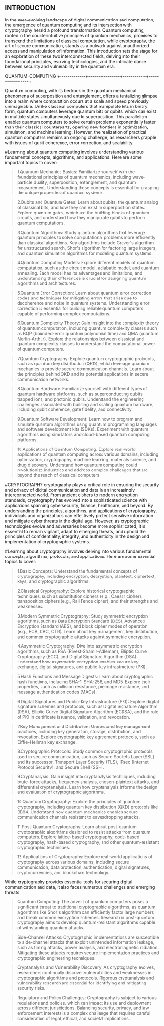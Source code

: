 INTRODUCTION
----------------------------------------------------------------------------------

In the ever-evolving landscape of digital communication and computation, the emergence of quantum computing and its intersection with cryptography herald a profound transformation. 
Quantum computing, rooted in the counterintuitive principles of quantum mechanics, promises to transcend the limitations of classical computation, while cryptography, the art of secure communication,
stands as a bulwark against unauthorized access and manipulation of information. This introduction sets the stage for an exploration of these two interconnected fields, delving into their foundational principles,
evolving technologies, and the intricate dance between security and vulnerability in the quantum era.

QUANTUM-COMPUTING
+-------------+----------------+------------+-----------------+

Quantum computing, with its bedrock in the quantum mechanical phenomena of superposition and entanglement, offers a tantalizing glimpse into a realm where computation occurs at a scale and speed previously unimaginable.
Unlike classical computers that manipulate bits in binary form, quantum computers leverage quantum bits or qubits, which can exist in multiple states simultaneously due to superposition. 
This parallelism enables quantum computers to solve certain problems exponentially faster than their classical counterparts, opening new frontiers in optimization, simulation, and machine learning.
However, the realization of practical quantum computers remains an ongoing challenge, as researchers grapple with issues of qubit coherence, error correction, and scalability.

#Learning about quantum computing involves understanding various fundamental concepts, algorithms, and applications. Here are some important topics to cover:
> 1.Quantum Mechanics Basics: Familiarize yourself with the foundational principles of quantum mechanics, including wave-particle duality, superposition, entanglement, and quantum measurement. Understanding these concepts is essential for grasping the unique properties of quantum systems.

> 2.Qubits and Quantum Gates: Learn about qubits, the quantum analog of classical bits, and how they can exist in superposition states. Explore quantum gates, which are the building blocks of quantum circuits, and understand how they manipulate qubits to perform quantum computations.

> 3.Quantum Algorithms: Study quantum algorithms that leverage quantum principles to solve computational problems more efficiently than classical algorithms. Key algorithms include Grover's algorithm for unstructured search, Shor's algorithm for factoring large integers, and quantum simulation algorithms for modeling quantum systems.

> 4.Quantum Computing Models: Explore different models of quantum computation, such as the circuit model, adiabatic model, and quantum annealing. Each model has its advantages and limitations, and understanding their differences is crucial for designing quantum algorithms and architectures.

> 5.Quantum Error Correction: Learn about quantum error correction codes and techniques for mitigating errors that arise due to decoherence and noise in quantum systems. Understanding error correction is essential for building reliable quantum computers capable of performing complex computations.

> 6.Quantum Complexity Theory: Gain insight into the complexity theory of quantum computation, including quantum complexity classes such as BQP (bounded-error quantum polynomial time) and QMA (quantum Merlin-Arthur). Explore the relationships between classical and quantum complexity classes to understand the computational power of quantum computers.

> 7.Quantum Cryptography: Explore quantum cryptographic protocols, such as quantum key distribution (QKD), which leverage quantum mechanics to provide secure communication channels. Learn about the principles behind QKD and its potential applications in secure communication networks.

> 8.Quantum Hardware: Familiarize yourself with different types of quantum hardware platforms, such as superconducting qubits, trapped ions, and photonic qubits. Understand the engineering challenges associated with building and scaling quantum hardware, including qubit coherence, gate fidelity, and connectivity.

> 9.Quantum Software Development: Learn how to program and simulate quantum algorithms using quantum programming languages and software development kits (SDKs). Experiment with quantum algorithms using simulators and cloud-based quantum computing platforms.

> 10.Applications of Quantum Computing: Explore real-world applications of quantum computing across various domains, including optimization, cryptography, machine learning, materials science, and drug discovery. Understand how quantum computing could revolutionize industries and address complex challenges that are beyond the reach of classical computers

#CRYPTOGRAPHY
cryptography plays a critical role in ensuring the security and privacy of digital communication and data in an increasingly interconnected world. From ancient ciphers to modern encryption standards, 
cryptography has evolved into a sophisticated science with applications spanning cybersecurity, finance, healthcare, and beyond. By understanding the principles, algorithms, and applications of cryptography, individuals and organizations can effectively protect sensitive information and mitigate cyber threats in the digital age. 
However, as cryptographic technologies evolve and adversaries become more sophisticated, it is essential to remain vigilant, adapt to emerging threats, and uphold the principles of confidentiality, integrity, and authenticity in the design and implementation of cryptographic systems.

#Learning about cryptography involves delving into various fundamental concepts, algorithms, protocols, and applications. Here are some essential topics to cover:
> 1.Basic Concepts: Understand the fundamental concepts of cryptography, including encryption, decryption, plaintext, ciphertext, keys, and cryptographic algorithms.

> 2.Classical Cryptography: Explore historical cryptographic techniques, such as substitution ciphers (e.g., Caesar cipher), transposition ciphers (e.g., Rail Fence cipher), and their strengths and weaknesses.

> 3.Modern Symmetric Cryptography: Study symmetric encryption algorithms, such as Data Encryption Standard (DES), Advanced Encryption Standard (AES), and block cipher modes of operation (e.g., ECB, CBC, CTR). Learn about key management, key distribution, and common cryptographic attacks against symmetric encryption.

> 4.Asymmetric Cryptography: Dive into asymmetric encryption algorithms, such as RSA (Rivest-Shamir-Adleman), Elliptic Curve Cryptography (ECC), and Digital Signature Algorithm (DSA). Understand how asymmetric encryption enables secure key exchange, digital signatures, and public-key infrastructure (PKI).

> 5.Hash Functions and Message Digests: Learn about cryptographic hash functions, including SHA-1, SHA-256, and MD5. Explore their properties, such as collision resistance, preimage resistance, and message authentication codes (MACs).

> 6.Digital Signatures and Public-Key Infrastructure (PKI): Explore digital signature schemes and protocols, such as Digital Signature Algorithm (DSA), Elliptic Curve Digital Signature Algorithm (ECDSA), and the role of PKI in certificate issuance, validation, and revocation.

> 7.Key Management and Distribution: Understand key management practices, including key generation, storage, distribution, and revocation. Explore cryptographic key agreement protocols, such as Diffie-Hellman key exchange.

> 8.Cryptographic Protocols: Study common cryptographic protocols used in secure communication, such as Secure Sockets Layer (SSL) and its successor, Transport Layer Security (TLS), IPsec (Internet Protocol Security), and Secure Shell (SSH).

> 9.Cryptanalysis: Gain insight into cryptanalysis techniques, including brute-force attacks, frequency analysis, chosen-plaintext attacks, and differential cryptanalysis. Learn how cryptanalysis informs the design and evaluation of cryptographic algorithms.

> 10.Quantum Cryptography: Explore the principles of quantum cryptography, including quantum key distribution (QKD) protocols like BB84. Understand how quantum mechanics enables secure communication channels resistant to eavesdropping attacks.

> 11.Post-Quantum Cryptography: Learn about post-quantum cryptographic algorithms designed to resist attacks from quantum computers. Explore lattice-based cryptography, code-based cryptography, hash-based cryptography, and other quantum-resistant cryptographic techniques.

> 12.Applications of Cryptography: Explore real-world applications of cryptography across various domains, including secure communication, data protection, authentication, digital signatures, cryptocurrencies, and blockchain technology.

While cryptography provides essential tools for securing digital communication and data, it also faces numerous challenges and emerging threats:

>Quantum Computing: The advent of quantum computers poses a significant threat to traditional cryptographic algorithms, as quantum algorithms like Shor's algorithm can efficiently factor large numbers and break common encryption schemes. Research in post-quantum cryptography aims to develop quantum-resistant algorithms capable of withstanding quantum attacks.

>Side-Channel Attacks: Cryptographic implementations are susceptible to side-channel attacks that exploit unintended information leakage, such as timing attacks, power analysis, and electromagnetic radiation. Mitigating these attacks requires secure implementation practices and cryptographic engineering techniques.

>Cryptanalysis and Vulnerability Discovery: As cryptography evolves, researchers continually discover vulnerabilities and weaknesses in cryptographic algorithms and protocols. Rigorous cryptanalysis and vulnerability research are essential for identifying and mitigating security risks.

>Regulatory and Policy Challenges: Cryptography is subject to various regulations and policies, which can impact its use and deployment across different jurisdictions. Balancing security, privacy, and law enforcement interests is a complex challenge that requires careful consideration of legal, ethical, and societal implications.
